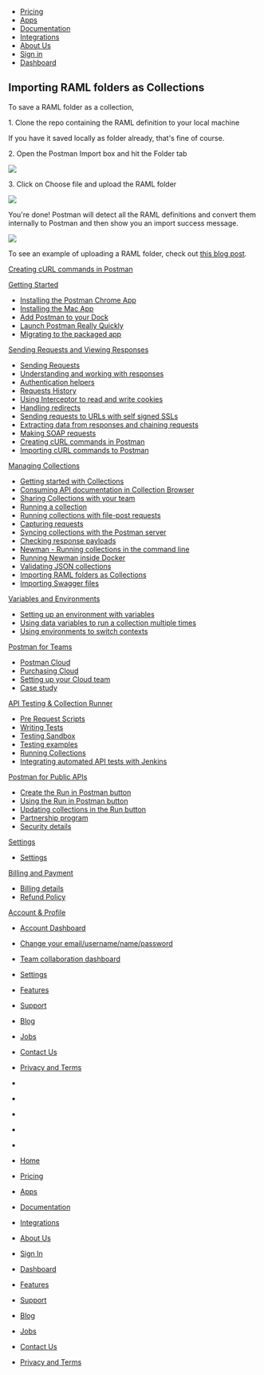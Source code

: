 [][0]

* [Pricing][1]
* [Apps][2]
* [Documentation][3]
* [Integrations][4]
* [About Us][5]
* [Sign in][6]
* [Dashboard][7]

## Importing RAML folders as Collections

To save a RAML folder as a collection,

1\. Clone the repo containing the RAML definition to your local machine

If you have it saved locally as folder already, that's fine of course.

2\. Open the Postman Import box and hit the Folder tab

[![](https://www.getpostman.com/img/v1/docs/importing_folders/importing_folders_1.png)
][8]

3\. Click on Choose file and upload the RAML folder

[![](https://www.getpostman.com/img/v1/docs/importing_folders/importing_folders_2.png)
][9]

You're done! Postman will detect all the RAML definitions and convert them internally to Postman and then show you an import success message.

[![](https://www.getpostman.com/img/v1/docs/importing_folders/importing_folders_3.png)
][10]

To see an example of uploading a RAML folder, check out [this blog post][11].

[Creating cURL commands in Postman][12]

[Getting Started][13]

* [Installing the Postman Chrome App
][14]
* [Installing the Mac App
][15]
* [Add Postman to your Dock
][16]
* [Launch Postman Really Quickly
][17]
* [Migrating to the packaged app
][18]

[Sending Requests and Viewing Responses][19]

* [Sending Requests
][20]
* [Understanding and working with responses
][21]
* [Authentication helpers
][22]
* [Requests History 
][23]
* [Using Interceptor to read and write cookies
][24]
* [Handling redirects
][25]
* [Sending requests to URLs with self signed SSLs
][26]
* [Extracting data from responses and chaining requests
][27]
* [Making SOAP requests
][28]
* [Creating cURL commands in Postman
][12]
* [Importing cURL commands to Postman
][29]

[Managing Collections][30]

* [Getting started with Collections
][31]
* [Consuming API documentation in Collection Browser
][32]
* [Sharing Collections with your team
][33]
* [Running a collection
][34]
* [Running collections with file-post requests
][35]
* [Capturing requests
][36]
* [Syncing collections with the Postman server
][37]
* [Checking response payloads
][38]
* [Newman - Running collections in the command line 
][39]
* [Running Newman inside Docker
][40]
* [Validating JSON collections
][41]
* [Importing RAML folders as Collections
][42]
* [Importing Swagger files
][43]

[Variables and Environments][44]

* [Setting up an environment with variables
][45]
* [Using data variables to run a collection multiple times
][46]
* [Using environments to switch contexts
][47]

[Postman for Teams][48]

* [Postman Cloud
][49]
* [Purchasing Cloud
][50]
* [Setting up your Cloud team
][51]
* [Case study
][52]

[API Testing & Collection Runner][53]

* [Pre Request Scripts
][54]
* [Writing Tests
][55]
* [Testing Sandbox
][56]
* [Testing examples
][57]
* [Running Collections
][58]
* [Integrating automated API tests with Jenkins
][59]

[Postman for Public APIs][60]

* [Create the Run in Postman button
][61]
* [Using the Run in Postman button
][62]
* [Updating collections in the Run button
][63]
* [Partnership program
][64]
* [Security details
][65]

[Settings][66]

* [Settings
][67]

[Billing and Payment][68]

* [Billing details
][69]
* [Refund Policy
][70]

[Account & Profile][71]

* [Account Dashboard
][72]
* [Change your email/username/name/password
][73]
* [Team collaboration dashboard
][74]
* [Settings
][67]

* [Features][75]
* [Support][76]
* [Blog][77]
* [Jobs][78]
* [Contact Us][79]
* [Privacy and Terms][80]

* [][81]
* [][82]
* [][83]
* [][84]
* [][85]

* [Home][0]
* [Pricing][1]
* [Apps][2]
* [Documentation][3]
* [Integrations][4]
* [About Us][5]
* [Sign In][6]
* [Dashboard][7]

* [Features][75]
* [Support][76]
* [Blog][77]
* [Jobs][78]
* [Contact Us][79]
* [Privacy and Terms][80]


[0]: /
[1]: /pricing
[2]: /apps
[3]: /docs/
[4]: /integrations
[5]: /about-us
[6]: https://app.getpostman.com/signup?redirect=web
[7]: https://app.getpostman.com/
[8]: https://www.getpostman.com/img/v1/docs/importing_folders/importing_folders_1.png
[9]: https://www.getpostman.com/img/v1/docs/importing_folders/importing_folders_2.png
[10]: https://www.getpostman.com/img/v1/docs/importing_folders/importing_folders_3.png
[11]: http://blog.getpostman.com/2015/11/04/supporting-raml-folders-in-postman/
[12]: /docs/creating_curl
[13]: #collapse-0
[14]: /docs/introduction
[15]: /docs/install_mac
[16]: /docs/launch
[17]: /docs/launch_chrome_quickly
[18]: /docs/migration
[19]: #collapse-1
[20]: /docs/requests
[21]: /docs/responses
[22]: /docs/helpers
[23]: /docs/history
[24]: /docs/interceptor_cookies
[25]: /docs/handling_redirects
[26]: /docs/self_signed_certs
[27]: /docs/chaining_requests
[28]: /docs/soap_requests
[29]: /docs/importing_curl
[30]: #collapse-2
[31]: /docs/collections
[32]: /docs/consuming_api_documentation
[33]: /docs/sharing
[34]: /docs/running_collections
[35]: /docs/run_file_post_requests
[36]: /docs/capture
[37]: /docs/sync_overview
[38]: /docs/checking_payload_responses
[39]: /docs/newman_intro
[40]: /docs/newman_in_docker
[41]: /docs/validating_json_collections
[42]: /docs/importing_folders
[43]: /docs/importing_swagger
[44]: #collapse-3
[45]: /docs/environments
[46]: /docs/multiple_instances
[47]: /docs/test_multi_environments
[48]: #collapse-4
[49]: /docs/cloud
[50]: /docs/buying_cloud
[51]: /docs/cloud_team_setup
[52]: http://blog.getpostman.com/2015/12/10/belong-keeps-its-architecture-in-order-with-postman/
[53]: #collapse-5
[54]: /docs/pre_request_scripts
[55]: /docs/writing_tests
[56]: /docs/sandbox
[57]: /docs/testing_examples
[58]: /docs/running_collections-1
[59]: /docs/integrating_with_jenkins
[60]: #collapse-6
[61]: /docs/run_button
[62]: /docs/run_button_ux
[63]: /docs/update_run_button
[64]: /docs/run_partner_prog
[65]: /docs/run_security
[66]: #collapse-7
[67]: /docs/settings
[68]: #collapse-8
[69]: /docs/billing_details
[70]: /refunds
[71]: #collapse-9
[72]: /dashboard
[73]: /dashboard/edit#
[74]: /dashboard/teams
[75]: /apps#changelog
[76]: /support
[77]: http://blog.getpostman.com
[78]: /jobs/
[79]: /contact-us
[80]: /licenses/privacy
[81]: https://twitter.com/postmanclient
[82]: https://www.facebook.com/getpostman
[83]: http://blog.getpostman.com/
[84]: https://plus.google.com/+Getpostman
[85]: https://github.com/postmanlabs